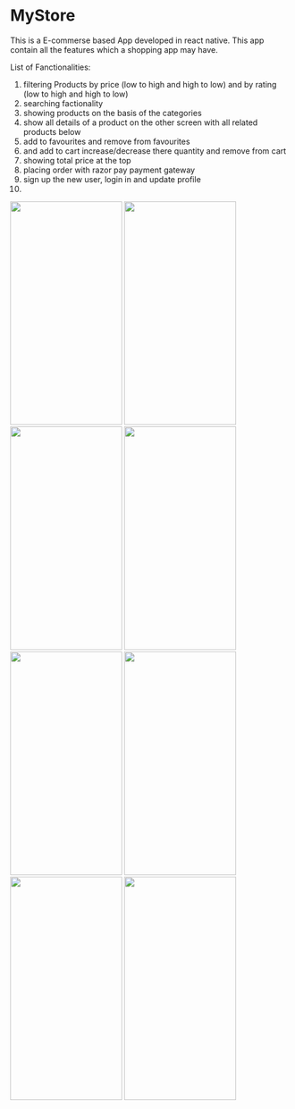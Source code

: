 # MyStore
This is a E-commerse based App developed in react native. This app contain all the features which a shopping app may have.

List of Fanctionalities: 
1) filtering Products by price (low to high and high to low) and by rating (low to high and high to low)
2) searching factionality
3) showing products on the basis of the categories
4) show all details of a product on the other screen with all related products below
5) add to favourites and remove from favourites
6) and add to cart increase/decrease there quantity and remove from cart
7) showing total price at the top
8) placing order with razor pay payment gateway
9) sign up the new user, login in and update profile
10) 

<img src="https://github.com/sahilsherazi1712/MyStore/assets/111113315/7d0b2506-2ef1-438d-a750-21d0e9f21413" width="200" height="400" />

<img src="https://github.com/sahilsherazi1712/MyStore/assets/111113315/4042c14c-db33-4846-b9e8-ab2412baee04" width="200" height="400" />

<img src="https://github.com/sahilsherazi1712/MyStore/assets/111113315/8794b61d-21b3-418b-8531-3a2a949e2ee0" width="200" height="400" />

<img src="https://github.com/sahilsherazi1712/MyStore/assets/111113315/4d830f41-2e92-4154-8508-b9004d2cef11" data-canonical-src="[https://gyazo.com/eb5c5741b6a9a16c692170a41a49c858.png](https://github.com/sahilsherazi1712/MyStore/assets/111113315/4d830f41-2e92-4154-8508-b9004d2cef11)" width="200" height="400" />

<img src="https://github.com/sahilsherazi1712/MyStore/assets/111113315/e48cc1b8-a6a7-4648-be4a-69cb00a404f4" data-canonical-src="[https://gyazo.com/eb5c5741b6a9a16c692170a41a49c858.png](https://github.com/sahilsherazi1712/MyStore/assets/111113315/e48cc1b8-a6a7-4648-be4a-69cb00a404f4)" width="200" height="400" />

<img src="https://github.com/sahilsherazi1712/MyStore/assets/111113315/6aab5c03-a19e-40f7-bdac-a38235f2cb9a" data-canonical-src="[https://gyazo.com/eb5c5741b6a9a16c692170a41a49c858.png](https://github.com/sahilsherazi1712/MyStore/assets/111113315/6aab5c03-a19e-40f7-bdac-a38235f2cb9a)" width="200" height="400" />

<img src="https://github.com/sahilsherazi1712/MyStore/assets/111113315/4f452fde-0b7b-4867-936f-596ca0a18691" data-canonical-src="[https://gyazo.com/eb5c5741b6a9a16c692170a41a49c858.png](https://github.com/sahilsherazi1712/MyStore/assets/111113315/4f452fde-0b7b-4867-936f-596ca0a18691)" width="200" height="400" />

<img src="https://github.com/sahilsherazi1712/MyStore/assets/111113315/9ec3c664-bd48-4f40-aea9-4b39828f7add" data-canonical-src="[https://gyazo.com/eb5c5741b6a9a16c692170a41a49c858.png](https://github.com/sahilsherazi1712/MyStore/assets/111113315/9ec3c664-bd48-4f40-aea9-4b39828f7add)" width="200" height="400" />
